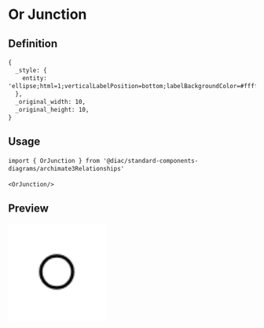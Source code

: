 # Or Junction

## Definition

```
{
  _style: { 
    entity: 'ellipse;html=1;verticalLabelPosition=bottom;labelBackgroundColor=#ffffff;verticalAlign=top;fillColor=#ffffff',
  },
  _original_width: 10,
  _original_height: 10,
}
```

## Usage

```
import { OrJunction } from '@diac/standard-components-diagrams/archimate3Relationships'

<OrJunction/>
```

## Preview

<img src="./or-junction.png" width="200"/>
